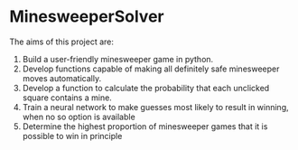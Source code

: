 # MinesweeperSolver


The aims of this project are:

1) Build a user-friendly minesweeper game in python.
2) Develop functions capable of making all definitely safe minesweeper moves automatically.
3) Develop a function to calculate the probability that each unclicked square contains a mine.
4) Train a neural network to make guesses most likely to result in winning, when no so option is available
5) Determine the highest proportion of minesweeper games that it is possible to win in principle

